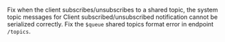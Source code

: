 Fix when the client subscribes/unsubscribes to a shared topic, the system topic messages for Client subscribed/unsubscribed notification cannot be serialized correctly.
Fix the `$queue` shared topics format error in endpoint `/topics`.
